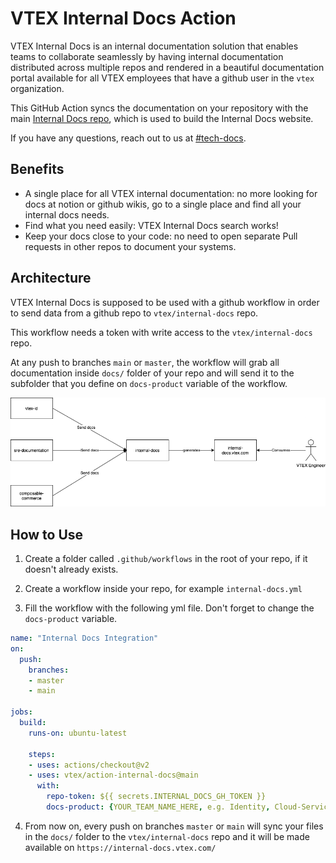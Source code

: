 # VTEX Internal Docs Action

VTEX Internal Docs is an internal documentation solution that enables teams to 
collaborate seamlessly by having internal documentation distributed across 
multiple repos and rendered in a beautiful documentation portal available for 
all VTEX employees that have a github user in the `vtex` organization.

This GitHub Action syncs the documentation on your repository with the main 
[Internal Docs repo], which is used to build the Internal Docs website.

If you have any questions, reach out to us at [#tech-docs].

## Benefits

- A single place for all VTEX internal documentation: no more looking for docs 
  at notion or github wikis, go to a single place and find all your internal 
  docs needs.
- Find what you need easily: VTEX Internal Docs search works!
- Keep your docs close to your code: no need to open separate Pull requests in 
  other repos to document your systems.

## Architecture

VTEX Internal Docs is supposed to be used with a github workflow in order to 
send data from a github repo to `vtex/internal-docs` repo.

This workflow needs a token with write access to the `vtex/internal-docs` repo.

At any push to branches `main` or `master`, the workflow will grab all 
documentation inside `docs/` folder of your repo and will send it to the 
subfolder that you define on `docs-product` variable of the workflow.

![Architecture overview of Internal Docs publishing flow](./architecture.png)

## How to Use

1. Create a folder called `.github/workflows` in the root of your repo, if it 
   doesn't already exists.

2. Create a workflow inside your repo, for example `internal-docs.yml`

3. Fill the workflow with the following yml file. Don't forget to change the 
   `docs-product` variable.

```yml
name: "Internal Docs Integration"
on:
  push:
    branches:
    - master
    - main

jobs:
  build:
    runs-on: ubuntu-latest

    steps:
    - uses: actions/checkout@v2
    - uses: vtex/action-internal-docs@main
      with:
        repo-token: ${{ secrets.INTERNAL_DOCS_GH_TOKEN }}
        docs-product: {YOUR_TEAM_NAME_HERE, e.g. Identity, Cloud-Services}
```

4. From now on, every push on branches `master` or `main` will sync your files 
   in the `docs/` folder to the `vtex/internal-docs` repo and it will be made 
   available on `https://internal-docs.vtex.com/`

[#tech-docs]: https://vtex.slack.com/archives/C01U3LVT11B
[Internal Docs repo]: http://github.com/vtex/internal-docs
